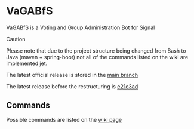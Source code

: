 # VaGABfS
VaGABfS is a Voting and Group Administration Bot for Signal

> [!CAUTION]
> Please note that due to the project structure being changed from Bash to Java (maven + spring-boot) not all of the commands listed on the wiki are implemented jet.
>
> The latest official release is stored in the [main branch](https://github.com/The-Bug-Bashers/VaGABfS/tree/main)
>
> The latest release before the restructuring is [e21e3ad](https://github.com/The-Bug-Bashers/VaGABfS/tree/e21e3ade3e538eea04b3b94827f43a6e75610642)

## Commands
Possible commands are listed on the [wiki page](https://github.com/The-Bug-Bashers/VaGABfS/wiki)
